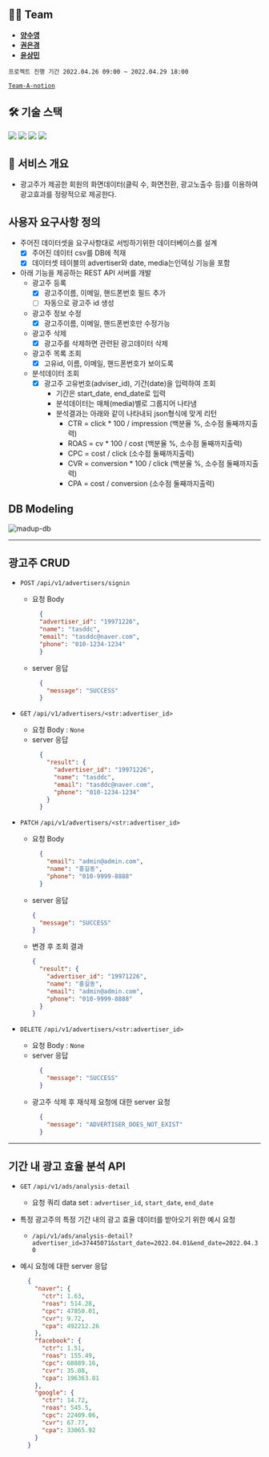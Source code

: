 ## 👩‍💻 Team
- **[양수영](github.com/tasddc1226)**
- **[권은경](github.com/fore0919)**
- **[윤상민](github.com/redtea89)**

`프로젝트 진행 기간 2022.04.26 09:00 ~ 2022.04.29 18:00`

[`Team-A-notion`](https://pretty-marlin-13a.notion.site/Team-A-03cf51c7174847ce88a6302e6939ea2a)


## 🛠 기술 스택
<img src="https://img.shields.io/badge/python-3776AB?style=plastic&logo=python&logoColor=white">
<img src="https://img.shields.io/badge/django-092E20?style=plastic&logo=django&logoColor=white">
<img src="https://img.shields.io/badge/mysql-C70D2C?style=plastic&logo=mysql&logoColor=white">
<img src="https://img.shields.io/badge/docker-2496ED?style=plastic&logo=docker&logoColor=white">


## 🍦 서비스 개요
- 광고주가 제공한 회원의 화면데이터(클릭 수, 화면전환, 광고노출수 등)를 이용하여 광고효과를 정량적으로 제공한다.

## 사용자 요구사항 정의
- 주어진 데이터셋을 요구사항대로 서빙하기위한 데이터베이스를 설계
    - [x] 주어진 데이터 csv를 DB에 적재
    - [x] 데이터셋 테이블의 advertiser와 date, media는인덱싱 기능을 포함
- 아래 기능을 제공하는 REST API 서버를 개발
    - 광고주 등록
        - [x] 광고주이름, 이메일, 핸드폰번호 필드 추가
        - [ ] 자동으로 광고주 id 생성
    - 광고주 정보 수정
        - [x] 광고주이름, 이메일, 핸드폰번호만 수정가능
    - 광고주 삭제
        - [x] 광고주를 삭제하면 관련된 광고데이터 삭제
    - 광고주 목록 조회
        - [x] 고유id, 이름, 이메일, 핸드폰번호가 보이도록
    - 분석데이터 조회
        - [x] 광고주 고유번호(adviser_id), 기간(date)을 입력하여 조회
            - 기간은 start_date, end_date로 입력
            - 분석데이터는 매체(media)별로 그룹지어 나타냄
            - 분석결과는 아래와 같이 나타내되 json형식에 맞게 리턴
                - CTR = click * 100 / impression (백분율 %, 소수점 둘째까지출력)
                - ROAS = cv * 100 / cost (백분율 %, 소수점 둘째까지출력)
                - CPC = cost / click (소수점 둘째까지출력)
                - CVR = conversion * 100 / click (백분율 %, 소수점 둘째까지출력)
                - CPA = cost / conversion (소수점 둘째까지출력)



## DB Modeling
![madup-db](https://user-images.githubusercontent.com/55699007/165890362-65309bbb-0e77-4396-bbcb-973b2dc94f3f.png)


---
## 광고주 CRUD
- `POST` `/api/v1/advertisers/signin`
  - 요청 Body
    ```json
      {
      "advertiser_id": "19971226",
      "name": "tasddc",
      "email": "tasddc@naver.com",
      "phone": "010-1234-1234"
      }
    ```
  - server 응답
    ```json
      {
        "message": "SUCCESS"
      }
    ```
- `GET` `/api/v1/advertisers/<str:advertiser_id>`
  - 요청 Body : `None`
  - server 응답
    ```json
      {
        "result": {
          "advertiser_id": "19971226",
          "name": "tasddc",
          "email": "tasddc@naver.com",
          "phone": "010-1234-1234"
        }
      }
    ```

- `PATCH` `/api/v1/advertisers/<str:advertiser_id>`
  - 요청 Body
    ```json
      {
        "email": "admin@admin.com",
        "name": "홍길동",
        "phone": "010-9999-8888"
      }
    ```
  - server 응답
    ```json
    {
      "message": "SUCCESS"
    }
    ```
  - 변경 후 조회 결과
    ```json
    {
      "result": {
        "advertiser_id": "19971226",
        "name": "홍길동",
        "email": "admin@admin.com",
        "phone": "010-9999-8888"
      }
    }
    ```


- `DELETE` `/api/v1/advertisers/<str:advertiser_id>`
  - 요청 Body : `None`
  - server 응답
    ```json
      {
        "message": "SUCCESS"
      }
    ```
  - 광고주 삭제 후 재삭제 요청에 대한 server 요청
    ```json
      {
        "message": "ADVERTISER_DOES_NOT_EXIST"
      }
    ```

---
## 기간 내 광고 효율 분석 API

- `GET` `/api/v1/ads/analysis-detail`
  - 요청 쿼리 data set : `advertiser_id`, `start_date`, `end_date`

- 특정 광고주의 특정 기간 내의 광고 효율 데이터를 받아오기 위한 예시 요청
  - `/api/v1/ads/analysis-detail?advertiser_id=37445071&start_date=2022.04.01&end_date=2022.04.30`

- 예시 요청에 대한 server 응답
  ```json
    {
      "naver": {
        "ctr": 1.63,
        "roas": 514.28,
        "cpc": 47850.01,
        "cvr": 9.72,
        "cpa": 492212.26
      },
      "facebook": {
        "ctr": 1.51,
        "roas": 155.49,
        "cpc": 68889.16,
        "cvr": 35.08,
        "cpa": 196363.81
      },
      "google": {
        "ctr": 14.72,
        "roas": 545.5,
        "cpc": 22409.06,
        "cvr": 67.77,
        "cpa": 33065.92
      }
    }
  ```
  
